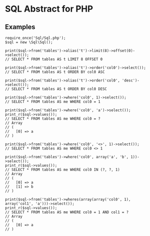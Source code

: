 # SQL Abstract for PHP

## Examples

    require_once('Sql/Sql.php');
    $sql = new \Sql\Sql();

    print($sql->from('tables')->alias('t')->limit(8)->offset(0)->select());
    // SELECT * FROM tables AS t LIMIT 8 OFFSET 0

    print($sql->from('tables')->alias('t')->order('col0')->select());
    // SELECT * FROM tables AS t ORDER BY col0 ASC

    print($sql->from('tables')->alias('t')->order('col0', 'desc')->select());
    // SELECT * FROM tables AS t ORDER BY col0 DESC

    print($sql->from('tables')->where('col0', 1)->select());
    // SELECT * FROM tables AS me WHERE col0 = 1

    print($sql->from('tables')->where('col0', 'a')->select());
    print_r($sql->values());
    // SELECT * FROM tables AS me WHERE col0 = ?
    // Array
    // (
    //   [0] => a
    // )

    print($sql->from('tables')->where('col0', '<>', 1)->select());
    // SELECT * FROM tables AS me WHERE col0 <> 1

    print($sql->from('tables')->where('col0', array('a', 'b', 1))->select());
    print_r($sql->values());
    // SELECT * FROM tables AS me WHERE col0 IN (?, ?, 1)
    // Array
    // (
    //   [0] => a
    //   [1] => b
    // )

    print($sql->from('tables')->wheres(array(array('col0', 1), array('col1', 'a')))->select());
    print_r($sql->values());
    // SELECT * FROM tables AS me WHERE col0 = 1 AND col1 = ?
    // Array
    // (
    //   [0] => a
    // )
